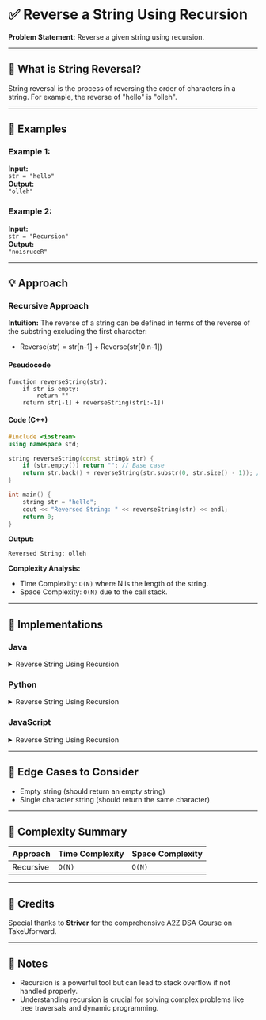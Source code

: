 # ✅ Reverse a String Using Recursion

**Problem Statement:** Reverse a given string using recursion.

---

## 📌 What is String Reversal?

String reversal is the process of reversing the order of characters in a string. For example, the reverse of "hello" is "olleh".

---

## 🧪 Examples

### Example 1:
**Input:**  
`str = "hello"`  
**Output:**  
`"olleh"`

### Example 2:
**Input:**  
`str = "Recursion"`  
**Output:**  
`"noisruceR"`

---

## 💡 Approach

### Recursive Approach

**Intuition:** The reverse of a string can be defined in terms of the reverse of the substring excluding the first character:
- Reverse(str) = str[n-1] + Reverse(str[0:n-1])

#### Pseudocode
```
function reverseString(str):
    if str is empty:
        return ""
    return str[-1] + reverseString(str[:-1])
```

#### Code (C++)
```cpp
#include <iostream>
using namespace std;

string reverseString(const string& str) {
    if (str.empty()) return ""; // Base case
    return str.back() + reverseString(str.substr(0, str.size() - 1)); // Recursive call
}

int main() {
    string str = "hello";
    cout << "Reversed String: " << reverseString(str) << endl;
    return 0;
}
```

**Output:**
```
Reversed String: olleh
```

**Complexity Analysis:**
- Time Complexity: `O(N)` where N is the length of the string.
- Space Complexity: `O(N)` due to the call stack.

---

## 🧷 Implementations

### Java

<details>
<summary>Reverse String Using Recursion</summary>

```java
public class Main {
    static String reverseString(String str) {
        if (str.isEmpty()) return ""; // Base case
        return str.charAt(str.length() - 1) + reverseString(str.substring(0, str.length() - 1)); // Recursive call
    }

    public static void main(String[] args) {
        String str = "hello";
        System.out.println("Reversed String: " + reverseString(str));
    }
}
```

</details>

### Python

<details>
<summary>Reverse String Using Recursion</summary>

```python
def reverse_string(s):
    if s == "":
        return ""  # Base case
    return s[-1] + reverse_string(s[:-1])  # Recursive call

s = "hello"
print("Reversed String:", reverse_string(s))
```

</details>

### JavaScript

<details>
<summary>Reverse String Using Recursion</summary>

```javascript
function reverseString(s) {
    if (s === "") return ""; // Base case
    return s[s.length - 1] + reverseString(s.slice(0, -1)); // Recursive call
}

let str = "hello";
console.log("Reversed String:", reverseString(str));
```

</details>

---

## 🧭 Edge Cases to Consider

* Empty string (should return an empty string)
* Single character string (should return the same character)

---

## 🧾 Complexity Summary

| Approach      | Time Complexity | Space Complexity |
| ------------- | --------------- | ---------------- |
| Recursive     | `O(N)`          | `O(N)`           |

---

## 🙌 Credits

Special thanks to **Striver** for the comprehensive A2Z DSA Course on TakeUforward.

---

## 📣 Notes

* Recursion is a powerful tool but can lead to stack overflow if not handled properly.
* Understanding recursion is crucial for solving complex problems like tree traversals and dynamic programming.
